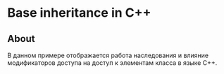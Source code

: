 # Base inheritance in C++
## About

В данном примере отображается работа наследования и влияние модификаторов доступа на доступ к элементам класса в языке C++.